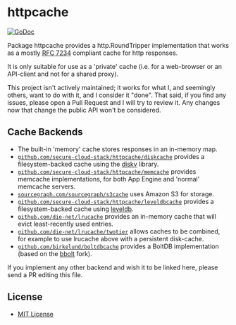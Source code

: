 httpcache
=========

[![GoDoc](https://godoc.org/github.com/secure-cloud-stack/httpcache?status.svg)](https://godoc.org/github.com/secure-cloud-stack/httpcache)

Package httpcache provides a http.RoundTripper implementation that works as a mostly [RFC 7234](https://tools.ietf.org/html/rfc7234) compliant cache for http responses.

It is only suitable for use as a 'private' cache (i.e. for a web-browser or an API-client and not for a shared proxy).

This project isn't actively maintained; it works for what I, and seemingly others, want to do with it, and I consider it "done". That said, if you find any issues, please open a Pull Request and I will try to review it. Any changes now that change the public API won't be considered.

Cache Backends
--------------

- The built-in 'memory' cache stores responses in an in-memory map.
- [`github.com/secure-cloud-stack/httpcache/diskcache`](https://github.com/secure-cloud-stack/httpcache/tree/master/diskcache) provides a filesystem-backed cache using the [diskv](https://github.com/peterbourgon/diskv) library.
- [`github.com/secure-cloud-stack/httpcache/memcache`](https://github.com/secure-cloud-stack/httpcache/tree/master/memcache) provides memcache implementations, for both App Engine and 'normal' memcache servers.
- [`sourcegraph.com/sourcegraph/s3cache`](https://sourcegraph.com/github.com/sourcegraph/s3cache) uses Amazon S3 for storage.
- [`github.com/secure-cloud-stack/httpcache/leveldbcache`](https://github.com/secure-cloud-stack/httpcache/tree/master/leveldbcache) provides a filesystem-backed cache using [leveldb](https://github.com/syndtr/goleveldb/leveldb).
- [`github.com/die-net/lrucache`](https://github.com/die-net/lrucache) provides an in-memory cache that will evict least-recently used entries.
- [`github.com/die-net/lrucache/twotier`](https://github.com/die-net/lrucache/tree/master/twotier) allows caches to be combined, for example to use lrucache above with a persistent disk-cache.
- [`github.com/birkelund/boltdbcache`](https://github.com/birkelund/boltdbcache) provides a BoltDB implementation (based on the [bbolt](https://github.com/coreos/bbolt) fork).

If you implement any other backend and wish it to be linked here, please send a PR editing this file.

License
-------

-	[MIT License](LICENSE.txt)
